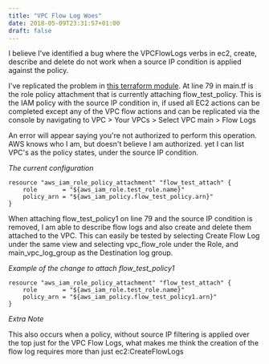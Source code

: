 ```yaml
---
title: "VPC Flow Log Woes"
date: 2018-05-09T23:31:57+01:00
draft: false
---
```


I believe I've identified a bug where the VPCFlowLogs verbs in ec2, create, describe and delete do not work when a source IP condition is applied against the policy.

I've replicated the problem in [this terraform module](https://github.com/lukemgriffith/aws-dev/tree/master/VPCFlowLogsBug). At line 79 in main.tf is the role policy attachment that is currently attaching flow_test_policy. This is the IAM policy with the source IP condition in, if used all EC2 actions can be completed except any of the VPC flow actions and can be replicated via the console by navigating to VPC > Your VPCs > Select VPC main > Flow Logs

An error will appear saying you're not authorized to perform this operation. AWS knows who I am, but doesn't believe I am authorized. yet I can list VPC's as the policy states, under the source IP condition. 


_The current configuration_
```hcl
resource "aws_iam_role_policy_attachment" "flow_test_attach" {
    role       = "${aws_iam_role.test_role.name}"
    policy_arn = "${aws_iam_policy.flow_test_policy.arn}"
}
```

When attaching flow_test_policy1 on line 79 and the source IP condition is removed, I am able to describe flow logs and also create and delete them attached to the VPC. This can easily be tested by selecting Create Flow Log under the same view and selecting vpc_flow_role under the Role, and main_vpc_log_group as the Destination log group.

_Example of the change to attach flow_test_policy1_
```hcl
resource "aws_iam_role_policy_attachment" "flow_test_attach" {
    role       = "${aws_iam_role.test_role.name}"
    policy_arn = "${aws_iam_policy.flow_test_policy1.arn}"
}
```

_Extra Note_

This also occurs when a policy, without source IP filtering is applied over the top just for the VPC Flow Logs, what makes me think the creation of the flow log requires more than just ec2:CreateFlowLogs